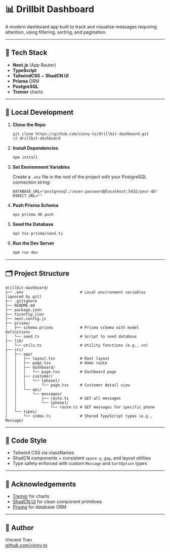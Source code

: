 # 📊 Drillbit Dashboard

A modern dashboard app built to track and visualize messages requiring attention, using filtering, sorting, and pagination.

---

## 🧰 Tech Stack

- **Next.js** (App Router)
- **TypeScript**
- **TailwindCSS** + **ShadCN UI**
- **Prisma** ORM
- **PostgreSQL**
- **Tremor** charts

---

## 🚀 Local Development

1. **Clone the Repo**

   ```bash
   git clone https://github.com/vinny-tx/drillbit-dashboard.git
   cd drillbit-dashboard
   ```

2. **Install Dependencies**

   ```bash
   npm install
   ```

3. **Set Environment Variables**

   Create a `.env` file in the root of the project with your PostgreSQL connection string:

   ```env
   DATABASE_URL="postgresql://user:password@localhost:5432/your-db"
   DIRECT_URL=""
   ```

4. **Push Prisma Schema**

   ```bash
   npx prisma db push
   ```

5. **Seed the Database**

   ```bash
   npx tsx prisma/seed.ts
   ```

6. **Run the Dev Server**

   ```bash
   npm run dev
   ```

---

## 🗂 Project Structure

```
drillbit-dashboard/
├── .env                         # Local environment variables (ignored by git)
├── .gitignore
├── README.md
├── package.json
├── tsconfig.json
├── next.config.js
├── prisma/
│   ├── schema.prisma            # Prisma schema with model definitions
│   └── seed.ts                  # Script to seed database
├── lib/
│   └── utils.ts                 # Utility functions (e.g., cn)
├── src/
│   ├── app/
│   │   ├── layout.tsx           # Root layout
│   │   ├── page.tsx             # Home route
│   │   ├── dashboard/
│   │   │   └── page.tsx         # Dashboard page
│   │   ├── customer/
│   │   │   └── [phone]/
│   │   │       └── page.tsx     # Customer detail view
│   │   └── api/
│   │       └── messages/
│   │           ├── route.ts     # GET all messages
│   │           └── [phone]/
│   │               └── route.ts # GET messages for specific phone
│   └── types/
│       └── index.ts             # Shared TypeScript types (e.g., Message)
```


---

## 🧼 Code Style

- Tailwind CSS via classNames
- ShadCN components + consistent `space-y`, `gap`, and layout utilities
- Type safety enforced with custom `Message` and `SortOption` types

---

## 🙏 Acknowledgements

- [Tremor](https://www.tremor.so/) for charts
- [ShadCN UI](https://ui.shadcn.dev/) for clean component primitives
- [Prisma](https://www.prisma.io/) for database ORM

---

## 👤 Author

Vincent Tran  
[github.com/vinny-tx](https://github.com/vinny-tx)
